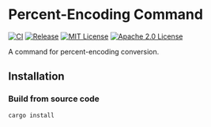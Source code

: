 # Percent-Encoding Command

[![CI](https://github.com/jtr109/percent-encoding-command/workflows/CI/badge.svg)](https://github.com/jtr109/percent-encoding-command/actions?query=workflow%3ACI)
[![Release](https://github.com/jtr109/percent-encoding-command/workflows/Release/badge.svg)](https://github.com/jtr109/percent-encoding-command/actions?query=workflow%3ARelease)
[![MIT License](https://img.shields.io/crates/l/percent-encoding-command)](https://github.com/jtr109/percent-encoding-command/blob/master/LICENSE-MIT)
[![Apache 2.0 License](https://img.shields.io/crates/l/percent-encoding-command)](https://github.com/jtr109/percent-encoding-command/blob/master/LICENSE-APACHE)

A command for percent-encoding conversion.

## Installation

### Build from source code

```bash
cargo install
```
